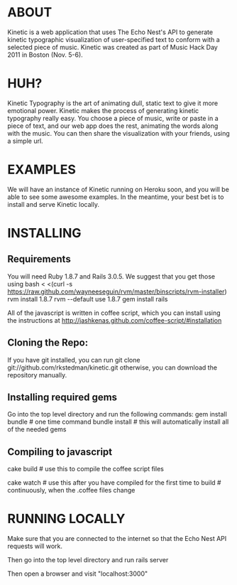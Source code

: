 ABOUT
=====

Kinetic is a web application that uses The Echo Nest's API to generate kinetic
typographic visualization of user-specified text to conform with a selected
piece of music. Kinetic was created as part of Music Hack Day 2011 in Boston
(Nov. 5-6).

HUH?
====

Kinetic Typography is the art of animating dull, static text to give it more
emotional power. Kinetic makes the process of generating kinetic typography
really easy. You choose a piece of music, write or paste in a piece of text,
and our web app does the rest, animating the words along with the music. You
can then share the visualization with your friends, using a simple url.

EXAMPLES
========
We will have an instance of Kinetic running on Heroku soon, and you will be
able to see some awesome examples. In the meantime, your best bet is to install
and serve Kinetic locally.

INSTALLING
==========

Requirements
-------------
You will need Ruby 1.8.7 and Rails 3.0.5. We suggest that you get those using
    bash < <(curl -s https://raw.github.com/wayneeseguin/rvm/master/binscripts/rvm-installer)
    rvm install 1.8.7
    rvm --default use 1.8.7
    gem install rails

All of the javascript is written in coffee script, which you can install using
the instructions at http://jashkenas.github.com/coffee-script/#installation

Cloning the Repo:
-----------------
If you have git installed, you can run
    git clone git://github.com/rkstedman/kinetic.git
otherwise, you can download the repository manually.

Installing required gems
-------------------------
Go into the top level directory and run the following commands:
    gem install bundle # one time command
    bundle install # this will automatically install all of the needed gems

Compiling to javascript
-----------------------
cake build # use this to compile the coffee script files

cake watch # use this after you have compiled for the first time to build
           # continuously, when the .coffee files change

RUNNING LOCALLY
================
Make sure that you are connected to the internet so that the Echo Nest API requests will work.

Then go into the top level directory and run
    rails server

Then open a browser and visit "localhost:3000"